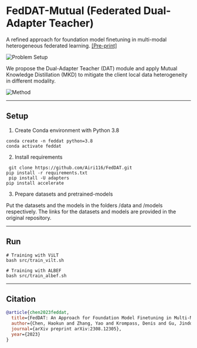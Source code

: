 # FedDAT-Mutual (Federated Dual-Adapter Teacher)

A refined approach for foundation model finetuning in multi-modal heterogeneous federated learning. [ [Pre-print]](https://arxiv.org/pdf/2308.12305.pdf)

![Problem Setup](/assets/fedvqa.png "Magic Gardens")

We propose the Dual-Adapter Teacher (DAT) module and apply Mutual Knowledge Distillation (MKD) to mitigate the client local data heterogeneity in different modality.

![Method](/assets/dat.png "Method")


---

## Setup

1. Create Conda environment with Python 3.8

```
conda create -n feddat python=3.8
conda activate feddat
```

2. Install requirements

```
 git clone https://github.com/Airi116/FedDAT.git
pip install -r requirements.txt
 pip install -U adapters
pip install accelerate
```
3. Prepare datasets and pretrained-models

Put the datasets and the models in the folders /data and /models respectively. The links for the datasets and models are provided in the original repository.

---

## Run

```
# Training with ViLT
bash src/train_vilt.sh

# Training with ALBEF
bash src/train_albef.sh
```

---

## Citation

```bibtex
@article{chen2023feddat,
  title={FedDAT: An Approach for Foundation Model Finetuning in Multi-Modal Heterogeneous Federated Learning},
  author={Chen, Haokun and Zhang, Yao and Krompass, Denis and Gu, Jindong and Tresp, Volker},
  journal={arXiv preprint arXiv:2308.12305},
  year={2023}
}
```